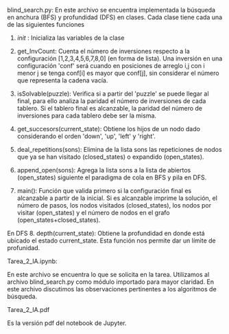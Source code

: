 blind_search.py: En este archivo se encuentra implementada la búsqueda en anchura (BFS) y profundidad (DFS) en clases. Cada clase tiene cada una de las siguientes funciones 

1. _init_ : Inicializa las variables de la clase

2. get_InvCount: Cuenta el número de inversiones respecto a la configuración [1,2,3,4,5,6,7,8,0] (en forma de lista). 
Una inversión en una configuración 'conf' será cuando en posiciones de arreglo i,j con i menor j se tenga conf[i] es mayor que conf[j], sin considerar el número que representa la cadena vacía. 

3. isSolvable(puzzle): Verifica si a partir del 'puzzle' se puede llegar al final, para ello analiza la paridad el número de inversiones de cada tablero. Si el tablero final es alcanzable, la paridad del número de inversiones para cada tablero debe ser la misma. 

4. get_succesors(current_state): Obtiene los hijos de un nodo dado considerando el orden 'down', 'up', 'left' y 'right'.

5. deal_repetitions(sons): Elimina de la lista sons las repeticiones de nodos que ya se han visitado (closed_states) o expandido (open_states).

6. append_open(sons): Agrega la lista sons a la lista de abiertos (open_states) siguiente el paradigma de cola en BFS y pila en DFS.

7. main(): Función que valida primero si la configuración final es alcanzable a partir de la inicial. Si es alcanzable imprime la solución, el número de pasos, los nodos visitados (closed_states), los nodos por visitar (open_states) y el número de nodos en el grafo (open_states+closed_states).

En DFS
8. depth(current_state): Obtiene la profundidad en donde está ubicado el estado current_state. Esta función nos permite dar un límite de profunidad.

Tarea_2_IA.ipynb:

En este archivo se encuentra lo que se solicita en la tarea. Utilizamos al archivo blind_search.py como módulo importado para mayor claridad. En este archivo discutimos las observaciones pertinentes a los algoritmos de búsqueda.

Tarea_2_IA.pdf

Es la versión pdf del notebook de Jupyter. 